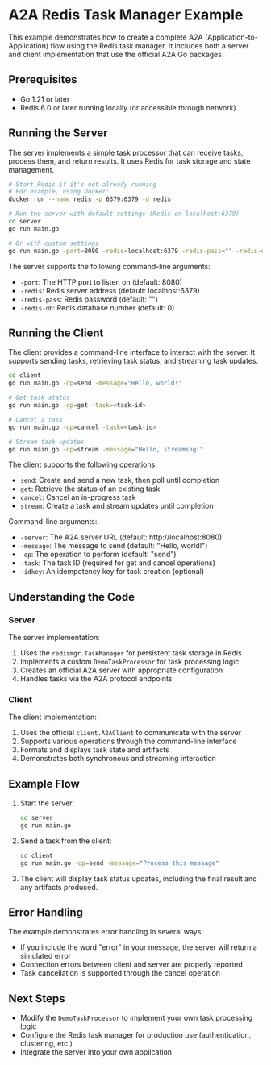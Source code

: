 # A2A Redis Task Manager Example

This example demonstrates how to create a complete A2A (Application-to-Application) flow using the Redis task manager. It includes both a server and client implementation that use the official A2A Go packages.

## Prerequisites

- Go 1.21 or later
- Redis 6.0 or later running locally (or accessible through network)

## Running the Server

The server implements a simple task processor that can receive tasks, process them, and return results. It uses Redis for task storage and state management.

```bash
# Start Redis if it's not already running
# For example, using Docker:
docker run --name redis -p 6379:6379 -d redis

# Run the server with default settings (Redis on localhost:6379)
cd server
go run main.go

# Or with custom settings
go run main.go -port=8080 -redis=localhost:6379 -redis-pass="" -redis-db=0
```

The server supports the following command-line arguments:

- `-port`: The HTTP port to listen on (default: 8080)
- `-redis`: Redis server address (default: localhost:6379)
- `-redis-pass`: Redis password (default: "")
- `-redis-db`: Redis database number (default: 0)

## Running the Client

The client provides a command-line interface to interact with the server. It supports sending tasks, retrieving task status, and streaming task updates.

```bash
cd client
go run main.go -op=send -message="Hello, world!"

# Get task status
go run main.go -op=get -task=<task-id>

# Cancel a task
go run main.go -op=cancel -task=<task-id>

# Stream task updates
go run main.go -op=stream -message="Hello, streaming!"
```

The client supports the following operations:

- `send`: Create and send a new task, then poll until completion
- `get`: Retrieve the status of an existing task
- `cancel`: Cancel an in-progress task
- `stream`: Create a task and stream updates until completion

Command-line arguments:

- `-server`: The A2A server URL (default: http://localhost:8080)
- `-message`: The message to send (default: "Hello, world!")
- `-op`: The operation to perform (default: "send")
- `-task`: The task ID (required for get and cancel operations)
- `-idkey`: An idempotency key for task creation (optional)

## Understanding the Code

### Server

The server implementation:

1. Uses the `redismgr.TaskManager` for persistent task storage in Redis
2. Implements a custom `DemoTaskProcessor` for task processing logic
3. Creates an official A2A server with appropriate configuration
4. Handles tasks via the A2A protocol endpoints

### Client

The client implementation:

1. Uses the official `client.A2AClient` to communicate with the server
2. Supports various operations through the command-line interface
3. Formats and displays task state and artifacts
4. Demonstrates both synchronous and streaming interaction

## Example Flow

1. Start the server:
   ```bash
   cd server
   go run main.go
   ```

2. Send a task from the client:
   ```bash
   cd client
   go run main.go -op=send -message="Process this message"
   ```

3. The client will display task status updates, including the final result and any artifacts produced.

## Error Handling

The example demonstrates error handling in several ways:

- If you include the word "error" in your message, the server will return a simulated error
- Connection errors between client and server are properly reported
- Task cancellation is supported through the cancel operation

## Next Steps

- Modify the `DemoTaskProcessor` to implement your own task processing logic
- Configure the Redis task manager for production use (authentication, clustering, etc.)
- Integrate the server into your own application 
